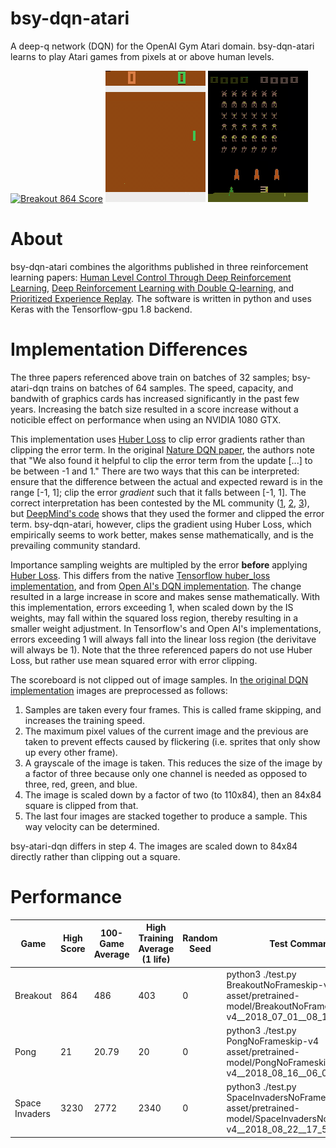 # bsy-dqn-atari

A deep-q network (DQN) for the OpenAI Gym Atari domain.  bsy-dqn-atari learns to play Atari games from pixels at or above human levels.

[![Breakout 864 Score](https://github.com/benbotto/bsy-dqn-atari/raw/master/asset/img/BreakoutNoFrameskip-v4__2018_07_01__08_10.max__Episode_41__Score_864.gif)](https://youtu.be/CP3nZMa3cis)
[![Pong 21 Score](https://github.com/benbotto/bsy-dqn-atari/raw/master/asset/img/PongNoFrameskip-v4__2018_08_16__06_06__Episode_2__Score_21.gif)](https://youtu.be/dFqGa-mQx58)
[![Space Invaders 3230 Score](https://github.com/benbotto/bsy-dqn-atari/raw/master/asset/img/SpaceInvadersNoFrameskip-v4__2018_08_22__17_51.avg__Episode_78__Score_3230.gif)](https://youtu.be/CI34VXEh61A)

# About

bsy-dqn-atari combines the algorithms published in three reinforcement learning papers: [Human Level Control Through Deep Reinforcement Learning](https://deepmind.com/research/publications/human-level-control-through-deep-reinforcement-learning/), [
Deep Reinforcement Learning with Double Q-learning](https://arxiv.org/abs/1509.06461), and [
Prioritized Experience Replay](https://arxiv.org/abs/1511.05952).  The software is written in python and uses Keras with the Tensorflow-gpu 1.8 backend.

# Implementation Differences

The three papers referenced above train on batches of 32 samples; bsy-atari-dqn trains on batches of 64 samples.  The speed, capacity, and bandwith of graphics cards has increased significantly in the past few years.  Increasing the batch size resulted in a score increase without a noticible effect on performance when using an NVIDIA 1080 GTX.

This implementation uses [Huber Loss](https://en.wikipedia.org/wiki/Huber_loss) to clip error gradients rather than clipping the error term.  In the original [Nature DQN paper](https://storage.googleapis.com/deepmind-media/dqn/DQNNaturePaper.pdf), the authors note that "We also found it helpful to clip the error term from the update [...] to be between -1 and 1."  There are two ways that this can be interpreted: ensure that the difference between the actual and expected reward is in the range [-1, 1]; clip the error _gradient_ such that it falls between [-1, 1].  The correct interpretation has been contested by the ML community ([1](https://blog.openai.com/openai-baselines-dqn/), [2](https://www.reddit.com/r/MachineLearning/comments/4dnyiz/question_about_loss_clipping_on_deepminds_dqn/), [3](https://stackoverflow.com/questions/36462962/loss-clipping-in-tensor-flow-on-deepminds-dqn)), but [DeepMind's code](https://stackoverflow.com/questions/36462962/loss-clipping-in-tensor-flow-on-deepminds-dqn) shows that they used the former and clipped the error term.  bsy-dqn-atari, however, clips the gradient using Huber Loss, which empirically seems to work better, makes sense mathematically, and is the prevailing community standard.

Importance sampling weights are multipled by the error __before__ applying [Huber Loss](https://en.wikipedia.org/wiki/Huber_loss).  This differs from the native [Tensorflow huber_loss implementation](https://github.com/tensorflow/tensorflow/blob/r1.9/tensorflow/python/ops/losses/losses_impl.py#L375), and from [Open AI's DQN implementation](https://github.com/openai/baselines/blob/master/baselines/deepq/build_graph.py#L413).  The change resulted in a large increase in score and makes sense mathematically.  With this implementation, errors exceeding 1, when scaled down by the IS weights, may fall within the squared loss region, thereby resulting in a smaller weight adjustment.  In Tensorflow's and Open AI's implementations, errors exceeding 1 will always fall into the linear loss region (the derivitave will always be 1).  Note that the three referenced papers do not use Huber Loss, but rather use mean squared error with error clipping.

The scoreboard is not clipped out of image samples.  In [the original DQN implementation](https://arxiv.org/abs/1312.5602) images are preprocessed as follows:

  1) Samples are taken every four frames.  This is called frame skipping, and increases the training speed.
  2) The maximum pixel values of the current image and the previous are taken to prevent effects caused by flickering (i.e. sprites that only show up every other frame).
  3) A grayscale of the image is taken.  This reduces the size of the image by a factor of three because only one channel is needed as opposed to three, red, green, and blue.
  4) The image is scaled down by a factor of two (to 110x84), then an 84x84 square is clipped from that.
  5) The last four images are stacked together to produce a sample.  This way velocity can be determined.

bsy-atari-dqn differs in step 4.  The images are scaled down to 84x84 directly rather than clipping out a square.

# Performance

|Game|High Score|100-Game Average|High Training Average (1 life)|Random Seed|Test Command|Version (Tag)|
|----|----------|----------------|------------------------------|-----------|------------|-------------|
|Breakout|864|486|403|0|python3 ./test.py BreakoutNoFrameskip-v4 asset/pretrained-model/BreakoutNoFrameskip-v4__2018_07_01__08_10.avg.h5|2.0.1|
|Pong|21|20.79|20|0|python3 ./test.py PongNoFrameskip-v4 asset/pretrained-model/PongNoFrameskip-v4__2018_08_16__06_06.h5|2.0.1|
|Space Invaders|3230|2772|2340|0|python3 ./test.py SpaceInvadersNoFrameskip-v4 asset/pretrained-model/SpaceInvadersNoFrameskip-v4__2018_08_22__17_51.avg.h5|2.0.1|

